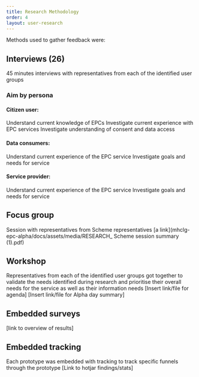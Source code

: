 ```yaml
---
title: Research Methodology
order: 4
layout: user-research
---
```

Methods used to gather feedback were:

## Interviews (**26**)
45 minutes interviews with representatives from each of the identified user groups

### Aim by persona
#### Citizen user: 
Understand current knowledge of EPCs
Investigate current experience with EPC services
Investigate understanding of consent and data access

#### Data consumers:
Understand current experience of the EPC service
Investigate goals and needs for service

#### Service provider:
Understand current experience of the EPC service
Investigate goals and needs for service

## Focus group
Session with representatives from Scheme representatives
[a link](mhclg-epc-alpha/docs/assets/media/RESEARCH_ Scheme session summary (1).pdf)

## Workshop
Representatives from each of the identified user groups got together to validate the needs identified during research and prioritise their overall needs for the service as well as their information needs
[Insert link/file for agenda]
[Insert link/file for Alpha day summary]

## Embedded surveys
[link to overview of results]

## Embedded tracking
Each prototype was embedded with tracking to track specific funnels through the prototype
[Link to hotjar findings/stats]

